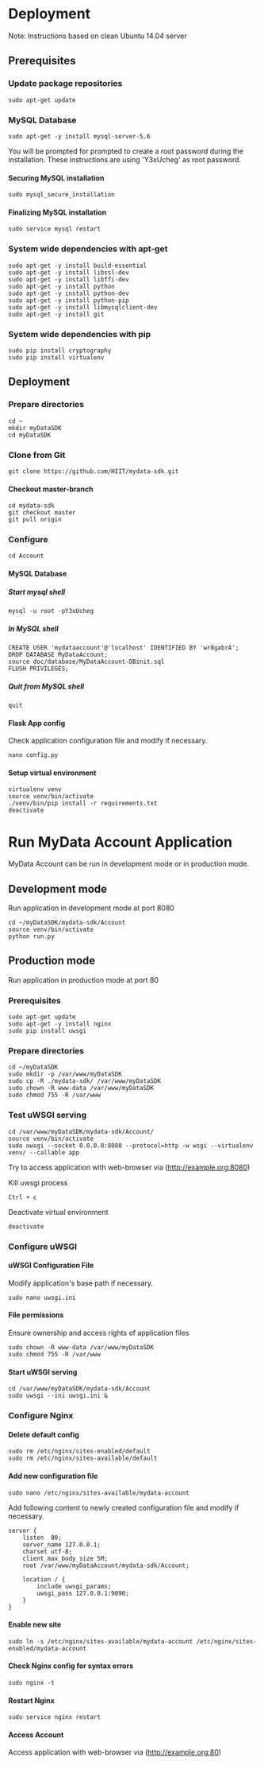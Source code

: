 # Deployment
Note: Instructions based on clean Ubuntu 14.04 server


## Prerequisites

### Update package repositories
    sudo apt-get update

### MySQL Database
    sudo apt-get -y install mysql-server-5.6

You will be prompted for prompted to create a root password during the installation. 
These instructions are using 'Y3xUcheg' as root password.

#### Securing MySQL installation
    sudo mysql_secure_installation

#### Finalizing MySQL installation
    sudo service mysql restart

### System wide dependencies with apt-get
    sudo apt-get -y install build-essential
    sudo apt-get -y install libssl-dev
    sudo apt-get -y install libffi-dev
    sudo apt-get -y install python
    sudo apt-get -y install python-dev
    sudo apt-get -y install python-pip
    sudo apt-get -y install libmysqlclient-dev
    sudo apt-get -y install git


### System wide dependencies with pip
    sudo pip install cryptography
    sudo pip install virtualenv


## Deployment

### Prepare directories
    cd ~
    mkdir myDataSDK
    cd myDataSDK

### Clone from Git
    git clone https://github.com/HIIT/mydata-sdk.git

#### Checkout master-branch
    cd mydata-sdk
    git checkout master
    git pull origin

### Configure

    cd Account

#### MySQL Database

##### Start mysql shell

    mysql -u root -pY3xUcheg

##### In MySQL shell

    CREATE USER 'mydataaccount'@'localhost' IDENTIFIED BY 'wr8gabrA';
    DROP DATABASE MyDataAccount;
    source doc/database/MyDataAccount-DBinit.sql
    FLUSH PRIVILEGES;

##### Quit from MySQL shell

    quit

#### Flask App config
Check application configuration file and modify if necessary.

    nano config.py

#### Setup virtual environment

    virtualenv venv
    source venv/bin/activate
    ./venv/bin/pip install -r requirements.txt
    deactivate



# Run MyData Account Application
MyData Account can be run in development mode or in production mode.

## Development mode
Run application in development mode at port 8080

    cd ~/myDataSDK/mydata-sdk/Account
    source venv/bin/activate
    python run.py


## Production mode
Run application in production mode at port 80

### Prerequisites

    sudo apt-get update
    sudo apt-get -y install nginx
    sudo pip install uwsgi
    
### Prepare directories
    cd ~/myDataSDK
    sudo mkdir -p /var/www/myDataSDK
    sudo cp -R ./mydata-sdk/ /var/www/myDataSDK
    sudo chown -R www-data /var/www/myDataSDK
    sudo chmod 755 -R /var/www

### Test uWSGI serving

    cd /var/www/myDataSDK/mydata-sdk/Account/
    source venv/bin/activate
    sudo uwsgi --socket 0.0.0.0:8080 --protocol=http -w wsgi --virtualenv venv/ --callable app

Try to access application with web-browser via (http://example.org:8080)

Kill uwsgi process 

    Ctrl + c

Deactivate virtual environment

    deactivate

### Configure uWSGI

#### uWSGI Configuration File
Modify application's base path if necessary.

    sudo nano uwsgi.ini

#### File permissions
Ensure ownership and access rights of application files

    sudo chown -R www-data /var/www/myDataSDK
    sudo chmod 755 -R /var/www


#### Start uWSGI serving

    cd /var/www/myDataSDK/mydata-sdk/Account
    sudo uwsgi --ini uwsgi.ini &

### Configure Nginx

#### Delete default config

    sudo rm /etc/nginx/sites-enabled/default
    sudo rm /etc/nginx/sites-available/default

#### Add new configuration file

    sudo nano /etc/nginx/sites-available/mydata-account

Add following content to newly created configuration file and modify if necessary.

    server {
        listen	80;
        server_name	127.0.0.1;
        charset	utf-8;
        client_max_body_size 5M;
        root /var/www/myDataAccount/mydata-sdk/Account;

        location / {
            include uwsgi_params;
            uwsgi_pass 127.0.0.1:9090;
        }
    }


#### Enable new site

    sudo ln -s /etc/nginx/sites-available/mydata-account /etc/nginx/sites-enabled/mydata-account

#### Check Nginx config for syntax errors

    sudo nginx -t


#### Restart Nginx

    sudo service nginx restart

#### Access Account

Access application with web-browser via (http://example.org:80)
